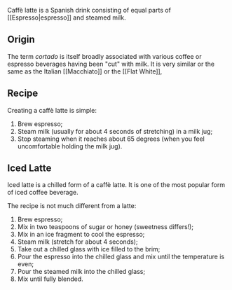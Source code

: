 Caffè latte is a Spanish drink consisting of equal parts of [[Espresso|espresso]] and steamed milk.
## Origin
The term *cortado* is itself broadly associated with various coffee or espresso beverages having been "cut" with milk. It is very similar or the same as the Italian [[Macchiato]] or the [[Flat White]], 
## Recipe
Creating a caffè latte is simple:
1. Brew espresso;
2. Steam milk (usually for about 4 seconds of stretching) in a milk jug;
3. Stop steaming when it reaches about 65 degrees (when you feel uncomfortable holding the milk jug).
## Iced Latte
Iced latte is a chilled form of a caffè latte. It is one of the most popular form of iced coffee beverage.

The recipe is not much different from a latte:
1. Brew espresso;
2. Mix in two teaspoons of sugar or honey (sweetness differs!);
3. Mix in an ice fragment to cool the espresso;
4. Steam milk (stretch for about 4 seconds);
5. Take out a chilled glass with ice filled to the brim;
6. Pour the espresso into the chilled glass and mix until the temperature is even;
7. Pour the steamed milk into the chilled glass;
8. Mix until fully blended.
